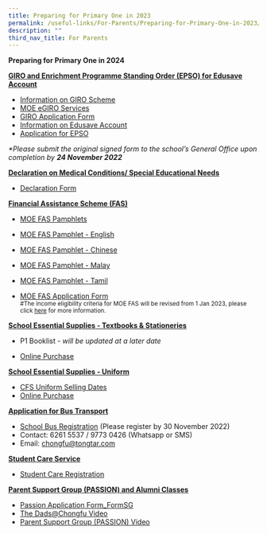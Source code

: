 ```yaml
---
title: Preparing for Primary One in 2023
permalink: /useful-links/For-Parents/Preparing-for-Primary-One-in-2023/
description: ""
third_nav_title: For Parents
---
```

**Preparing for Primary One in 2024**

<strong><u>GIRO and Enrichment Programme Standing Order (EPSO) for Edusave Account</u></strong>

*   [Information on GIRO Scheme](https://www.moe.gov.sg/financial-matters/fees?toggle-id=giro)
*   [MOE eGIRO Services](https://www.moe.gov.sg/financial-matters/fees/egiro)
* [GIRO Application Form](/files/GiroApplicationForm.pdf)
*   [Information on Edusave Account](https://www.moe.gov.sg/financial-matters/edusave-account/usage-of-edusave-funds?toggle-id=moe-funded-schools)
*   [Application for EPSO](https://form.gov.sg/5be24a1bb3f842000fdc4e59)

 _*Please submit the original signed form to the school’s General Office upon completion by&nbsp;**24 November 2022**_
 
 **<u>Declaration on Medical Conditions/ Special Educational Needs</u>**
 * [Declaration Form](https://go.gov.sg/declaration2024)



**<u>Financial Assistance Scheme (FAS)</u>**

* [MOE FAS Pamphlets](https://go.gov.sg/moe-efas)
* [MOE FAS Pamphlet - English](/files/p1reg2024_moe_fas_pamphet_el.pdf)
* [MOE FAS Pamphlet - Chinese](/files/p1reg2024_moe_fas_pamphet_cl.pdf)
* [MOE FAS Pamphlet - Malay](/files/p1reg2024_moe_fas_pamphet_ml.pdf)
* [MOE FAS Pamphlet -  Tamil](/files/p1reg2024_moe_fas_pamphet_tl.pdf)

* [MOE FAS Application Form](https://form.gov.sg/632432ba67747a0011d4a0cc)
<br><small>#The income eligibility criteria for MOE FAS will be revised from 1 Jan 2023, please click [here](https://www.moe.gov.sg/news/press-releases/20221014-more-than-10000-students-to-benefit-from-revised-income-criteria-for-moe-financial-assistance-schemes-and-increased-ite-bursary-quanta) for more information.</small>

**<u>School Essential Supplies - Textbooks &amp; Stationeries</u>**

* P1 Booklist - *will be updated at a later date*

* [Online Purchase](https://www.pacificbookstores.com/public/)

**<u>School Essential Supplies - Uniform</u>**
* [CFS Uniform Selling Dates](/files/p1reg_uniform_2023_sales_date_for_cfs_dec_2.pdf)
* [Online Purchase](https://www.euniforms.com.sg/shop/product-category/primary-schools/cfps/)

**<u>Application for Bus Transport</u>**
*   [School Bus Registration](https://www.tongtar.com) (Please register by 30 November 2022)
*   Contact: 6261 5537 / 9773 0426 (Whatsapp or SMS)
*   Email: chongfu@tongtar.com

**<u>Student Care Service</u>**
*  [Student Care Registration](/files/BigHeart@Chongfu%202023%20P1%20Interest%20Link%20(Website).pdf)

**<u>Parent Support Group (PASSION) and Alumni Classes</u>**

*   [Passion Application Form_FormSG](https://form.gov.sg/63479c95c42bfe00128d68be)
*   [The Dads@Chongfu Video](http://shorturl.at/cwF14)
*   [Parent Support Group (PASSION) Video](https://tinyurl.com/y6rhd9vy)